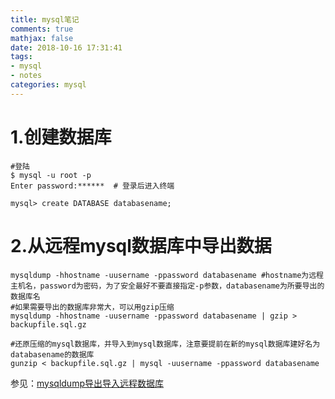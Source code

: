 ```yaml
---
title: mysql笔记
comments: true
mathjax: false
date: 2018-10-16 17:31:41
tags:
- mysql
- notes
categories: mysql
---
```


# 1.创建数据库

```shell
#登陆
$ mysql -u root -p
Enter password:******  # 登录后进入终端

mysql> create DATABASE databasename;
```

# 2.从远程mysql数据库中导出数据

```shell
mysqldump -hhostname -uusername -ppassword databasename #hostname为远程主机名，password为密码，为了安全最好不要直接指定-p参数，databasename为所要导出的数据库名
#如果需要导出的数据库非常大，可以用gzip压缩
mysqldump -hhostname -uusername -ppassword databasename | gzip > backupfile.sql.gz

#还原压缩的mysql数据库，并导入到mysql数据库，注意要提前在新的mysql数据库建好名为databasename的数据库
gunzip < backupfile.sql.gz | mysql -uusername -ppassword databasename
```

参见：[mysqldump导出导入远程数据库](https://blog.csdn.net/dodo0_0/article/details/4921812)